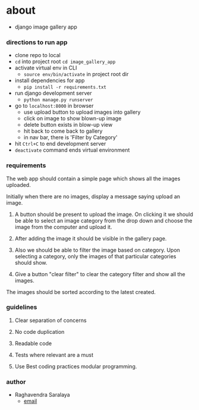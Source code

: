 # about

- django image gallery app

### directions to run app 

- clone repo to local 
- `cd` into project root 
    `cd image_gallery_app`
- activate virtual env in CLI 
    - `source env/bin/activate` in project root dir
- install dependencies for app
    - `pip install -r requirements.txt`
- run django development server 
    - `python manage.py runserver`
- go to `localhost:8000` in browser
    - use upload button to upload images into gallery
    - click on image to show blown-up image 
    - delete button exists in blow-up view 
    - hit back to come back to gallery
    - in nav bar, there is 'Filter by Category'
- hit `Ctrl+C` to end development server
- `deactivate` command ends virtual environment


### requirements

The web app should contain a simple page which shows all the images uploaded.


Initially when there are no images, display a message saying upload an image.


1) A button should be present to upload the image. On clicking it we should be able to select an image category  from the drop down and choose the image from the computer and upload it.

2) After adding the image it should be visible in the gallery page. 

3) Also we should be able to filter the image based on category. Upon selecting a category, only the images of that particular categories should show. 

4) Give a button "clear filter" to clear the category filter and show all the images.


The images should be sorted according to the latest created.


### guidelines

1. Clear separation of concerns

2. No code duplication

3. Readable code

4. Tests where relevant are a must

5. Use Best coding practices modular programming.

### author

- Raghavendra Saralaya 
    - [email](mailto:raghavendra.saralaya@protonmail.com)